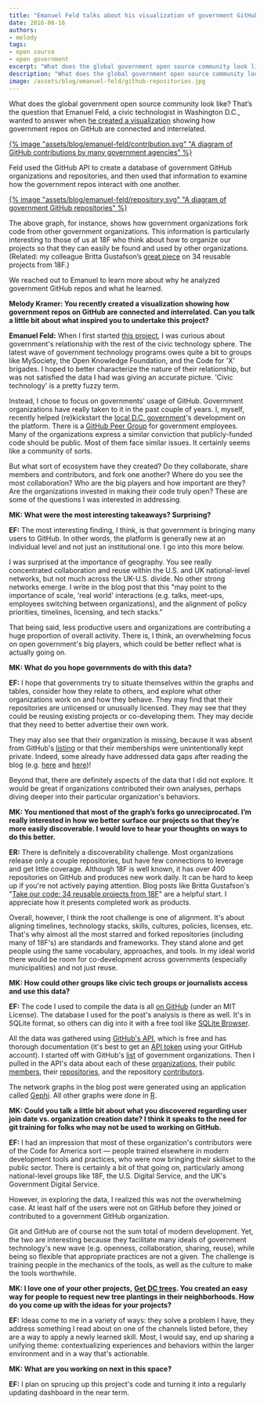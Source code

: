 ```yaml
---
title: "Emanuel Feld talks about his visualization of government GitHub organizations"
date: 2016-06-16
authors:
- melody
tags:
- open source
- open government
excerpt: "What does the global government open source community look like? That’s the question that Emanuel Feld, a civic technologist in Washington DC, wanted to answer when he created a visualization showing how government repos on GitHub are connected and interrelated."
description: "What does the global government open source community look like? That’s the question that Emanuel Feld, a civic technologist in Washington DC, wanted to answer when he created a visualization showing how government repos on GitHub are connected and interrelated."
image: /assets/blog/emanuel-feld/github-repositories.jpg
---
```


What does the global government open source community look like? That’s the question that Emanuel Feld, a civic technologist in Washington D.C., wanted to answer when [he created a visualization](https://emanuelfeld.github.io/blog/2016/04/27/government-github-ecosystem.html) showing how government repos on GitHub are connected and interrelated.

[{% image "assets/blog/emanuel-feld/contribution.svg" "A diagram of GitHub contributions by many government agencies" %}](https://emanuelfeld.github.io/assets/images/contribution.svg)

Feld used the GitHub API to create a database of government GitHub
organizations and repositories, and then used that information to
examine how the government repos interact with one another.

[{% image "assets/blog/emanuel-feld/repository.svg" "A diagram of government GitHub repositories" %}](https://emanuelfeld.github.io/assets/images/repository.svg)

The above graph, for instance, shows how government organizations fork
code from other government organizations. This information is
particularly interesting to those of us at 18F who think about how to
organize our projects so that they can easily be found and used by other
organizations. (Related: my colleague Britta Gustafson’s [great
piece](https://18f.gsa.gov/2016/04/06/take-our-code-18f-projects-you-can-reuse/)
on 34 reusable projects from 18F.)

We reached out to Emanuel to learn more about why he analyzed government GitHub repos and what he learned.

**Melody Kramer: You recently created a visualization showing how government repos on GitHub are connected and interrelated. Can you talk a little bit about what inspired you to undertake this project?**

**Emanuel Feld:** When I first started [this
project](https://emanuelfeld.github.io/blog/2016/04/27/government-github-ecosystem.html),
I was curious about government's relationship with the rest of the civic
technology sphere. The latest wave of government technology programs
owes quite a bit to groups like MySociety, the Open Knowledge
Foundation, and the Code for 'X' brigades. I hoped to better
characterize the nature of their relationship, but was not satisfied the
data I had was giving an accurate picture. 'Civic technology' is a
pretty fuzzy term.

Instead, I chose to focus on governments' usage of GitHub. Government
organizations have really taken to it in the past couple of years. I,
myself, recently helped (re)kickstart the [local D.C.
government](https://github.com/dcgov)'s development on the platform.
There is a [GitHub Peer Group](https://github.com/government/welcome)
for government employees. Many of the organizations express a similar
conviction that publicly-funded code should be public. Most of them face
similar issues. It certainly seems like a community of sorts.

But what sort of ecosystem have they created? Do they collaborate, share
members and contributors, and fork one another? Where do you see the
most collaboration? Who are the big players and how important are they?
Are the organizations invested in making their code truly open? These
are some of the questions I was interested in addressing.

**MK: What were the most interesting takeaways? Surprising?**

**EF:** The most interesting finding, I think, is that government is bringing many users to GitHub. In other words, the platform is generally new at an individual level and not just an institutional one. I go into this more below.

I was surprised at the importance of geography. You see really concentrated collaboration and reuse within the U.S. and UK national-level networks, but not much across the UK-U.S. divide. No other strong networks emerge. I write in the blog post that this "may point to the importance of scale, 'real world' interactions (e.g. talks, meet-ups, employees switching between organizations), and the alignment of policy priorities, timelines, licensing, and tech stacks."

That being said, less productive users and organizations are contributing a huge proportion of overall activity. There is, I think, an overwhelming focus on open government's big players, which could be better reflect what is actually going on.

**MK: What do you hope governments do with this data?**

**EF:** I hope that governments try to situate themselves within the
graphs and tables, consider how they relate to others, and explore what
other organizations work on and how they behave. They may find that
their repositories are unlicensed or unusually licensed. They may see
that they could be reusing existing projects or co-developing them. They
may decide that they need to better advertise their own work.

They may also see that their organization is missing, because it was
absent from GitHub's
[listing](https://github.com/github/government.github.com/blob/gh-pages/_data/governments.yml)
or that their memberships were unintentionally kept private. Indeed,
some already have addressed data gaps after reading the blog (e.g.
[here](https://github.com/github/government.github.com/pull/461) and
[here](https://twitter.com/rjw1/status/725972259232436224))!

Beyond that, there are definitely aspects of the data that I did not
explore. It would be great if organizations contributed their own
analyses, perhaps diving deeper into their particular organization's
behaviors.

**MK: You mentioned that most of the graph’s forks go unreciprocated. I’m really interested in how we better surface our projects so that they’re more easily discoverable. I would love to hear your thoughts on ways to do this better.**

**ER:** There is definitely a discoverability challenge. Most
organizations release only a couple repositories, but have few
connections to leverage and get little coverage. Although 18F is well
known, it has over 400 repositories on GitHub and produces new work
daily. It can be hard to keep up if you're not actively paying
attention. Blog posts like Britta Gustafson's "[Take our code: 34
reusable projects from
18F](https://18f.gsa.gov/2016/04/06/take-our-code-18f-projects-you-can-reuse/)"
are a helpful start. I appreciate how it presents completed work as
products.

Overall, however, I think the root challenge is one of alignment. It's
about aligning timelines, technology stacks, skills, cultures, policies,
licenses, etc. That's why almost all the most starred and forked
repositories (including many of 18F's) are standards and frameworks.
They stand alone and get people using the same vocabulary, approaches,
and tools. In my ideal world there would be room for co-development
across governments (especially municipalities) and not just reuse.

**MK: How could other groups like civic tech groups or journalists access and use this data?**

**EF:** The code I used to compile the data is all [on
GitHub](https://github.com/emanuelfeld/government-github) (under an MIT
License). The database I used for the post's analysis is there as well.
It's in SQLite format, so others can dig into it with a free tool like
[SQLite Browser](http://sqlitebrowser.org/).

All the data was gathered using [GitHub's
API](https://developer.github.com/v3/), which is free and has thorough
documentation (it's best to get an [API
token](https://developer.github.com/v3/#authentication) using your
GitHub account). I started off with GitHub's
[list](https://github.com/github/government.github.com/blob/gh-pages/_data/governments.yml)
of government organizations. Then I pulled in the API's data about each
of these [organizations](https://developer.github.com/v3/orgs/), their
public [members](https://developer.github.com/v3/orgs/members/), their
[repositories](https://developer.github.com/v3/repos/#list-organization-repositories),
and the repository
[contributors](https://developer.github.com/v3/repos/#list-contributors).

The network graphs in the blog post were generated using an application
called [Gephi](https://gephi.org/). All other graphs were done in
[R](https://en.wikipedia.org/wiki/R_(programming_language)).

**MK: Could you talk a little bit about what you discovered regarding user join date vs. organization creation date? I think it speaks to the need for git training for folks who may not be used to working on GitHub.**

**EF:** I had an impression that most of these organization's
contributors were of the Code for America sort — people trained
elsewhere in modern development tools and practices, who were now
bringing their skillset to the public sector. There is certainly a bit
of that going on, particularly among national-level groups like 18F, the
U.S. Digital Service, and the UK's Government Digital Service.

However, in exploring the data, I realized this was not the overwhelming
case. At least half of the users were not on GitHub before they joined
or contributed to a government GitHub organization.

Git and GitHub are of course not the sum total of modern development.
Yet, the two are interesting because they facilitate many ideals of
government technology's new wave (e.g. openness, collaboration, sharing,
reuse), while being so flexible that appropriate practices are not a
given. The challenge is training people in the mechanics of the tools,
as well as the culture to make the tools worthwhile.

**MK: I love one of your other projects,** [**Get DC trees**](http://getdctrees.org/)**. You created an easy way for people to request new tree plantings in their neighborhoods. How do you come up with the ideas for your projects?**

**EF:** Ideas come to me in a variety of ways: they solve a problem I
have, they address something I read about on one of the channels listed
before, they are a way to apply a newly learned skill. Most, I would
say, end up sharing a unifying theme: contextualizing experiences and
behaviors within the larger environment and in a way that's actionable.

**MK: What are you working on next in this space?**

**EF:** I plan on sprucing up this project's code and turning it into a
regularly updating dashboard in the near term.
